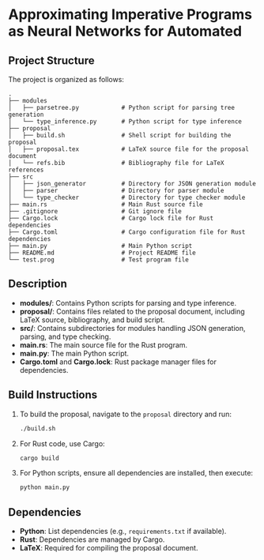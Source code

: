 # Approximating Imperative Programs as Neural Networks for Automated

## Project Structure

The project is organized as follows:

```
.
├── modules
│   ├── parsetree.py            # Python script for parsing tree generation
│   └── type_inference.py       # Python script for type inference
├── proposal
│   ├── build.sh                # Shell script for building the proposal
│   ├── proposal.tex            # LaTeX source file for the proposal document
│   └── refs.bib                # Bibliography file for LaTeX references
├── src
│   ├── json_generator          # Directory for JSON generation module
│   ├── parser                  # Directory for parser module
│   └── type_checker            # Directory for type checker module
├── main.rs                     # Main Rust source file
├── .gitignore                  # Git ignore file
├── Cargo.lock                  # Cargo lock file for Rust dependencies
├── Cargo.toml                  # Cargo configuration file for Rust dependencies
├── main.py                     # Main Python script
├── README.md                   # Project README file
└── test.prog                   # Test program file
```

## Description

- **modules/**: Contains Python scripts for parsing and type inference.
- **proposal/**: Contains files related to the proposal document, including LaTeX source, bibliography, and build script.
- **src/**: Contains subdirectories for modules handling JSON generation, parsing, and type checking.
- **main.rs**: The main source file for the Rust program.
- **main.py**: The main Python script.
- **Cargo.toml** and **Cargo.lock**: Rust package manager files for dependencies.

## Build Instructions

1. To build the proposal, navigate to the `proposal` directory and run:
   ```bash
   ./build.sh
   ```

2. For Rust code, use Cargo:
   ```bash
   cargo build
   ```

3. For Python scripts, ensure all dependencies are installed, then execute:
   ```bash
   python main.py
   ```

## Dependencies

- **Python**: List dependencies (e.g., `requirements.txt` if available).
- **Rust**: Dependencies are managed by Cargo.
- **LaTeX**: Required for compiling the proposal document.